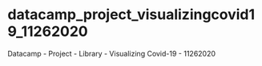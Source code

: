 # datacamp_project_visualizingcovid19_11262020
Datacamp - Project - Library - Visualizing Covid-19 - 11262020
